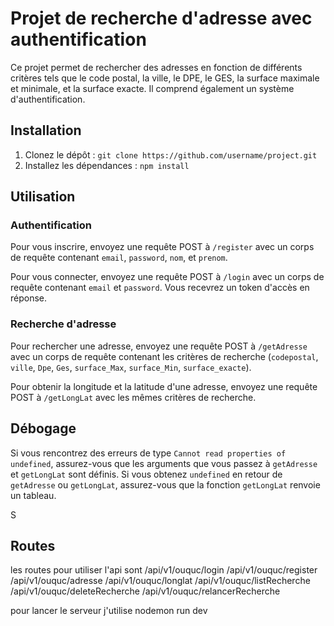 # Projet de recherche d'adresse avec authentification

Ce projet permet de rechercher des adresses en fonction de différents critères tels que le code postal, la ville, le DPE, le GES, la surface maximale et minimale, et la surface exacte. Il comprend également un système d'authentification.

## Installation

1. Clonez le dépôt : `git clone https://github.com/username/project.git`
2. Installez les dépendances : `npm install`



## Utilisation

### Authentification

Pour vous inscrire, envoyez une requête POST à `/register` avec un corps de requête contenant `email`, `password`, `nom`, et `prenom`.

Pour vous connecter, envoyez une requête POST à `/login` avec un corps de requête contenant `email` et `password`. Vous recevrez un token d'accès en réponse.

### Recherche d'adresse

Pour rechercher une adresse, envoyez une requête POST à `/getAdresse` avec un corps de requête contenant les critères de recherche (`codepostal`, `ville`, `Dpe`, `Ges`, `surface_Max`, `surface_Min`, `surface_exacte`).

Pour obtenir la longitude et la latitude d'une adresse, envoyez une requête POST à `/getLongLat` avec les mêmes critères de recherche.

## Débogage

Si vous rencontrez des erreurs de type `Cannot read properties of undefined`, assurez-vous que les arguments que vous passez à `getAdresse` et `getLongLat` sont définis. Si vous obtenez `undefined` en retour de `getAdresse` ou `getLongLat`, assurez-vous que la fonction `getLongLat` renvoie un tableau.

S
## Routes
les routes pour utiliser l'api sont
   /api/v1/ouquc/login
   /api/v1/ouquc/register
   /api/v1/ouquc/adresse
   /api/v1/ouquc/longlat
   /api/v1/ouquc/listRecherche
    /api/v1/ouquc/deleteRecherche
    /api/v1/ouquc/relancerRecherche

pour lancer le serveur j'utilise  nodemon run dev